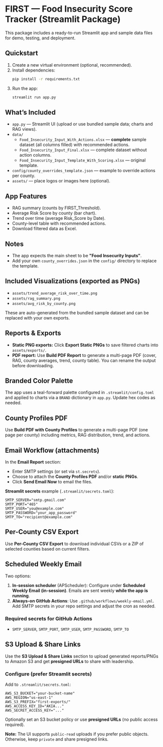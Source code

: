
# FIRST — Food Insecurity Score Tracker (Streamlit Package)

This package includes a ready-to-run Streamlit app and sample data files for demo, testing, and deployment.

## Quickstart

1. Create a new virtual environment (optional, recommended).
2. Install dependencies:
   ```bash
   pip install -r requirements.txt
   ```
3. Run the app:
   ```bash
   streamlit run app.py
   ```

## What’s Included

- `app.py` — Streamlit UI (upload or use bundled sample data; charts and RAG views).
- `data/`
  - `Food_Insecurity_Input_With_Actions.xlsx` — **complete** sample dataset (all columns filled) with recommended actions.
  - `Food_Insecurity_Input_Final.xlsx` — complete dataset without action columns.
  - `Food_Insecurity_Input_Template_With_Scoring.xlsx` — original template.
- `config/county_overrides_template.json` — example to override actions per county.
- `assets/` — place logos or images here (optional).

## App Features

- RAG summary (counts by FIRST_Threshold).
- Average Risk Score by county (bar chart).
- Trend over time (average Risk_Score by Date).
- County-level table with recommended actions.
- Download filtered data as Excel.

## Notes

- The app expects the main sheet to be **"Food Insecurity Inputs"**.
- Add your own `county_overrides.json` in the `config/` directory to replace the template.


## Included Visualizations (exported as PNGs)
- `assets/trend_average_risk_over_time.png`
- `assets/rag_summary.png`
- `assets/avg_risk_by_county.png`

These are auto-generated from the bundled sample dataset and can be replaced with your own exports.


## Reports & Exports
- **Static PNG exports:** Click **Export Static PNGs** to save filtered charts into `assets/exports/`.
- **PDF report:** Use **Build PDF Report** to generate a multi-page PDF (cover, RAG, county averages, trend, county table). You can rename the output before downloading.

## Branded Color Palette
The app uses a teal-forward palette configured in `.streamlit/config.toml` and applied to charts via a `BRAND` dictionary in `app.py`. Update hex codes as needed.


## County Profiles PDF
Use **Build PDF with County Profiles** to generate a multi-page PDF (one page per county) including metrics, RAG distribution, trend, and actions.

## Email Workflow (attachments)
In the **Email Report** section:
- Enter SMTP settings (or set via `st.secrets`).
- Choose to attach the **County Profiles PDF** and/or **static PNGs**.
- Click **Send Email Now** to email the files.

**Streamlit secrets** example (`.streamlit/secrets.toml`):
```
SMTP_SERVER="smtp.gmail.com"
SMTP_PORT="465"
SMTP_USER="you@example.com"
SMTP_PASSWORD="your_app_password"
SMTP_TO="recipient@example.com"
```


## Per-County CSV Export
Use **Per-County CSV Export** to download individual CSVs or a ZIP of selected counties based on current filters.

## Scheduled Weekly Email
Two options:
1. **In-session scheduler** (APScheduler): Configure under **Scheduled Weekly Email (in-session)**. Emails are sent weekly **while the app is running**.
2. **Always-on GitHub Actions**: Use `.github/workflows/weekly-email.yml`. Add SMTP secrets in your repo settings and adjust the cron as needed.

### Required secrets for GitHub Actions
- `SMTP_SERVER`, `SMTP_PORT`, `SMTP_USER`, `SMTP_PASSWORD`, `SMTP_TO`


## S3 Upload & Share Links
Use the **S3 Upload & Share Links** section to upload generated reports/PNGs to Amazon S3 and get **presigned URLs** to share with leadership.

### Configure (prefer Streamlit secrets)
Add to `.streamlit/secrets.toml`:
```
AWS_S3_BUCKET="your-bucket-name"
AWS_REGION="us-east-1"
AWS_S3_PREFIX="first-exports/"
AWS_ACCESS_KEY_ID="AKIA..."
AWS_SECRET_ACCESS_KEY="..."
```
Optionally set an S3 bucket policy or use **presigned URLs** (no public access required).

**Note:** The UI supports `public-read` uploads if you prefer public objects. Otherwise, keep `private` and share presigned links.
